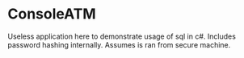 # ConsoleATM
Useless application here to demonstrate usage of sql in c#. Includes password hashing internally. Assumes is ran from secure machine.
